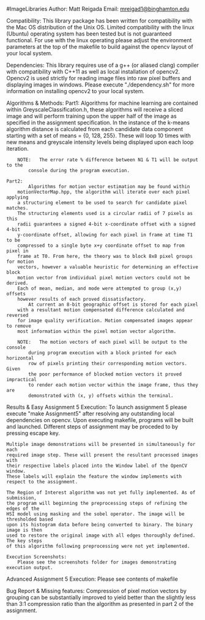 #ImageLibraries
Author: Matt Reigada
Email:  mreigad1@binghamton.edu

Compatibility:
	This library package has been written for compatibility with the Mac OS
	distribution of the Unix OS. Limited compatibility with the linux (Ubuntu)
	operating system has been tested but is not guaranteed functional. For use
	with the linux operating please adjust the environment parameters at the
	top of the makefile to build against the opencv layout of your local system.

Dependencies:
	This library requires use of a g++ (or aliased clang) compiler with
	compatibility with C++11 as well as local installation of opencv2.
	Opencv2 is used strictly for reading image files into raw pixel buffers
	and displaying images in windows. Please execute "./dependency.sh" for
	more information on installing opencv2 to your local system.

Algorithms & Methods:
	Part1:
			Algorithms for machine learning are contained within
		GreyscaleClassification.h, these algorithms will receive a sliced image
		and will perform training upon the upper half of the image as specified
		in the assignment specification. In the instance of the k-means algorithm
		distance is calculated from each candidate data component starting with a
		set of means = {0, 128, 255}. These will loop 10 times with new means and
		greyscale intensity levels being displayed upon each loop iteration.

		NOTE: 	The error rate % difference between N1 & T1 will be output to the
			console during the program execution.

	Part2:
			Algorithms for motion vector estimation may be found within
		motionVectorMap.hpp, the algorithm will iterate over each pixel applying
		a structuring element to be used to search for candidate pixel matches.
		The structuring elements used is a circular radii of 7 pixels as this 
		radii guarantees a signed 4-bit x-coordinate offset with a signed 4-bit
		y-coordinate offset, allowing for each pixel in frame at time T1 to be
		compressed to a single byte x+y coordinate offset to map from pixel in
		frame at T0. From here, the theory was to block 8x8 pixel groups for motion
		vectors, however a valuable heuristic for determining an effective block
		motion vector from individual pixel motion vectors could not be derived.
		Each of mean, median, and mode were attempted to group (x,y) offsets
		however results of each proved dissatisfactory.
			At current an 8-bit geographic offset is stored for each pixel
		with a resultant motion compensated difference calculated and reversed
		for image quality verification. Motion compensated images appear to remove
		most information within the pixel motion vector algorithm.

		NOTE:	The motion vectors of each pixel will be output to the console
			during program execution with a block printed for each horizontal
			row of pixels printing their corresponding motion vectors. Given
			the poor performance of blocked motion vectors it proved impractical
			to render each motion vector within the image frame, thus they are
			demonstrated with (x, y) offsets within the terminal.

Results & Easy Assignment 5 Execution:
	To launch assignment 5 please execute "make Assignment5" after resolving
	any outstanding local dependencies on opencv. Upon executing makefile,
	programs will be built and launched. Different steps of assignment may
	be proceded to by pressing escape key.

	Multiple image demonstrations will be presented in simultaneously for each
	required image step. These will present the resultant processed images with
	their respective labels placed into the Window label of the OpenCV window.
	These labels will explain the feature the window implements with
	respect to the assignment.

	The Region of Interest algorithm was not yet fully implemented. As of submission,
	the program will beginning the preprocessing steps of refining the edges of the 
	HSI model using masking and the sobel operator. The image will be thresholded based
	upon its histogram data before being converted to binary. The binary image is then
	used to	restore the original image with all edges thoroughly defined. The key steps
	of this algorithm following preprocessing were not yet implemented.

	Execution Screenshots:
		Please see the screenshots folder for images demonstrating execution output.

Advanced Assignment 5 Execution:
	Please see contents of makefile

Bug Report & Missing features:
	Compression of pixel motion vectors by grouping can be substantially improved to yield
	better than the slightly less than 3:1 compression ratio than the algorithm as presented
	in part 2 of the assignment.
